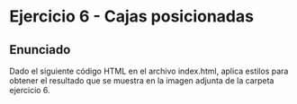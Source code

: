 # Ejercicio 6 - Cajas posicionadas

## Enunciado

Dado el siguiente código HTML en el archivo index.html, aplica estilos para obtener el resultado que se muestra en la imagen adjunta de la carpeta ejercicio 6.